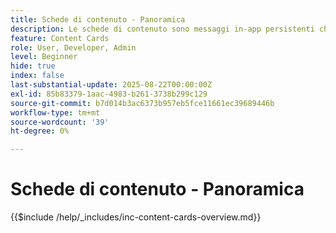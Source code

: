 ```yaml
---
title: Schede di contenuto - Panoramica
description: Le schede di contenuto sono messaggi in-app persistenti che risiedono in una casella in entrata dedicata o vengono inseriti in un feed all’interno dell’app. A differenza delle notifiche push, non interrompono l’utente e possono essere visualizzate comodamente.
feature: Content Cards
role: User, Developer, Admin
level: Beginner
hide: true
index: false
last-substantial-update: 2025-08-22T00:00:00Z
exl-id: 85b83379-1aac-4983-b261-3738b299c129
source-git-commit: b7d014b3ac6373b957eb5fce11661ec39689446b
workflow-type: tm+mt
source-wordcount: '39'
ht-degree: 0%

---
```


# Schede di contenuto - Panoramica

{{$include /help/_includes/inc-content-cards-overview.md}}
